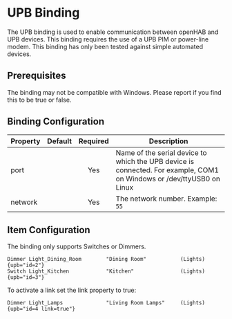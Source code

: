 # UPB Binding

The UPB binding is used to enable communication between openHAB and UPB devices. This binding requires the use of a UPB PIM or power-line modem. This binding has only been tested against simple automated devices.

## Prerequisites

The binding may not be compatible with Windows.  Please report if you find this to be true or false.

## Binding Configuration

| Property | Default | Required | Description |
|----------|---------|:--------:|-------------|
| port     |         |   Yes    | Name of the serial device to which the UPB device is connected.  For example, COM1 on Windows or /dev/ttyUSB0 on Linux |
| network  |          |  Yes    | The network number.  Example: `55` |

## Item Configuration

The binding only supports Switches or Dimmers.

```
Dimmer Light_Dining_Room        "Dining Room"           (Lights) {upb="id=2"}
Switch Light_Kitchen            "Kitchen"               (Lights) {upb="id=3"}
```

To activate a link set the link property to true:

```
Dimmer Light_Lamps              "Living Room Lamps"     (Lights) {upb="id=4 link=true"}
```
